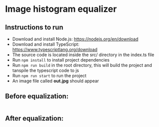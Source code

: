 # Image histogram equalizer

## Instructions to run
- Download and install Node.js: https://nodejs.org/en/download
- Download and install TypeScript: https://www.typescriptlang.org/download
- The source code is located inside the src/ directory in the index.ts file
- Run `npm install` to install project dependencies
- Run `npm run build` in the root directory, this will build the project and tanspile the typescript code to js
- Run `npm run start` to run the project
- An image file called **out.jpg** should appear

## Before equalization:
<img src="" alt="">

## After equalization:
<img src="" alt="">
